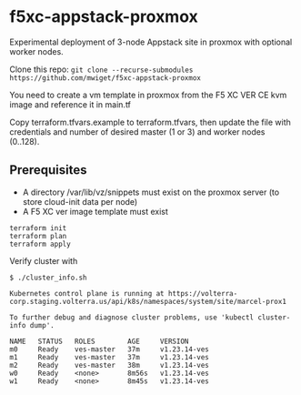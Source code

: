 # f5xc-appstack-proxmox

Experimental deployment of 3-node Appstack site in proxmox with optional worker nodes.

Clone this repo: `git clone --recurse-submodules https://github.com/mwiget/f5xc-appstack-proxmox`

You need to create a vm template in proxmox from the F5 XC VER CE kvm image and reference it in main.tf 

Copy terraform.tfvars.example to terraform.tfvars, then update the file with credentials 
and number of desired master (1 or 3) and worker nodes (0..128).

## Prerequisites

- A directory /var/lib/vz/snippets must exist on the proxmox server (to store cloud-init data per node)
- A F5 XC ver image template must exist


```
terraform init
terraform plan
terraform apply
```

Verify cluster with

```
$ ./cluster_info.sh

Kubernetes control plane is running at https://volterra-corp.staging.volterra.us/api/k8s/namespaces/system/site/marcel-prox1

To further debug and diagnose cluster problems, use 'kubectl cluster-info dump'.

NAME   STATUS   ROLES        AGE     VERSION
m0     Ready    ves-master   37m     v1.23.14-ves
m1     Ready    ves-master   37m     v1.23.14-ves
m2     Ready    ves-master   38m     v1.23.14-ves
w0     Ready    <none>       8m56s   v1.23.14-ves
w1     Ready    <none>       8m45s   v1.23.14-ves
```

